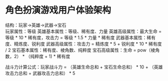 # 角色扮演游戏用户体验架构
结构：玩家->英雄->武器->宝石\
玩家属性：等级
英雄基本属性：等级、稀有度、力量
英雄高级属性：最大生命 = 等级 * 10 * 稀有度，攻击力 = 等级 * 1.5 * 力量 * 稀有度
武器基本属性：稀有度、精炼度、锐利度
武器高级属性：攻击力 = 精炼度 * 5 + 锐利度 * 10 * 稀有度 / 2
宝石基本属性：稀有度、棱角数、纯粹度
宝石高级属性：生命 = pow（棱角数，2） * （纯粹度 + 1) * 稀有度

战斗力计算公式：玩家战斗力 = （英雄生命总和 + 宝石生命总和） * 10 + （英雄攻击力总和 + 武器攻击力总和） * 5
